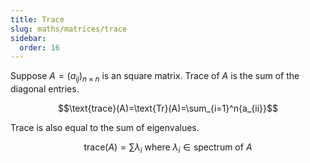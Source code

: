```yaml
---
title: Trace
slug: maths/matrices/trace
sidebar:
  order: 16
---
```


Suppose $A=(a_{ij})_{n\times n}$ is an square matrix. Trace of $A$ is the sum of
the diagonal entries.

```math
\text{trace}(A)=\text{Tr}(A)=\sum_{i=1}^n{a_{ii}}
```

Trace is also equal to the sum of eigenvalues.

```math
\text{trace}(A)=\sum{\lambda_i}\text{ where } \lambda_i \in \text{spectrum of } A
```
